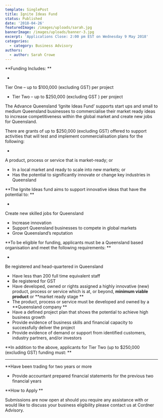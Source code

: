 ```yaml
---
template: SinglePost
title: Ignite Ideas Fund
status: Published
date: '2018-04-26'
featuredImage: /images/uploads/sarah.jpg
bannerImage: /images/uploads/banner-3.jpg
excerpt: 'Applications Close: 2:00 pm EST on Wednesday 9 May 2018'
categories:
  - category: Business Advisory
authors:
  - author: Sarah Crowe
---
```


**Funding Includes:
**

-

Tier One – up to $100,000 (excluding GST) per project

- Tier Two – up to $250,000 (excluding GST ) per project

The Advance Queensland ‘Ignite Ideas Fund’ supports start ups and small to medium Queensland businesses to commercialise their market ready ideas to increase competitiveness within the global market and create new jobs for Queensland.

There are grants of up to $250,000 (excluding GST) offered to support activities that will test and implement commercialisation plans for the following:

-

A product, process or service that is market-ready; or

- In a local market and ready to scale into new markets; or
- Has the potential to significantly innovate or change key industries in Queensland

**The Ignite Ideas fund aims to support innovative ideas that have the potential to:
**

-

Create new skilled jobs for Queensland

- Increase innovation
- Support Queensland businesses to compete in global markets
- Grow Queensland’s reputation

**To be eligible for funding, applicants must be a Queensland based organisation and meet the following requirements:
**

-

Be registered and head-quartered in Queensland

- Have less than 200 full time equivalent staff
- Be registered for GST
- Have developed, owned or rights assigned a highly innovative (new) product, process or service which is at, or beyond, **minimum viable product** or **market ready stage
  **
- The product, process or service must be developed and owned by a **Queensland company
  **
- Have a defined project plan that shows the potential to achieve high business growth
- Provide evidence of business skills and financial capacity to successfully deliver the project
- Provide evidence of demand or support from identified customers, industry partners, and/or investors

**In addition to the above, applicants for Tier Two (up to $250,000 (excluding GST) funding must:
**

---

\*\*Have been trading for two years or more

- Provide accountant prepared financial statements for the previous two financial years

**How to Apply
**

Submissions are now open at  should you require any assistance with or would like to discuss your business eligibility please contact us at Cordner Advisory.
